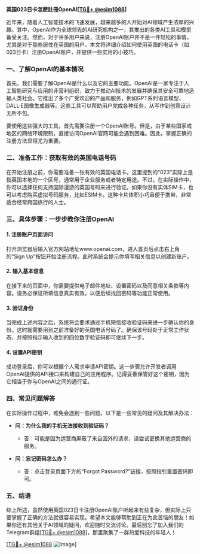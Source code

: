 **英国023日卡怎麽註冊OpenAI[[TG💪+ @esim1088](https://t.me/s/esim1088)]**

近年来，随着人工智能技术的飞速发展，越来越多的人开始对AI领域产生浓厚的兴趣。其中，OpenAI作为全球领先的AI研究机构之一，其推出的各类AI工具和模型备受关注。然而，对于许多用户来说，注册OpenAI账户并不是一件轻松的事情，尤其是对于那些居住在英国的用户。本文将详细介绍如何使用英国的电话卡（如023日卡）注册OpenAI账户，并提供一些实用的小技巧。

### 一、了解OpenAI的基本情况

首先，我们需要了解OpenAI是什么以及它的主要功能。OpenAI是一家专注于人工智能研究与应用的非营利组织，致力于推动AI技术的发展并确保其安全可靠地造福人类社会。它推出了多个广受欢迎的产品和服务，例如GPT系列语言模型、DALL·E图像生成器等。这些工具可以帮助用户完成各种任务，从写作到创意设计无所不包。

要使用这些强大的工具，首先需要注册一个OpenAI账号。但是，由于某些国家或地区的网络环境限制，直接访问OpenAI官网可能会遇到困难。因此，掌握正确的注册方法显得尤为重要。

### 二、准备工作：获取有效的英国电话号码

在开始注册之前，你需要准备一张有效的英国电话卡。这里提到的“023”实际上是指英国本地的一个区号，通常用于企业服务或者特定用途。不过，在实际操作中，你可以选择任何支持国际漫游的英国号码来进行验证。如果你没有实体SIM卡，也可以考虑购买虚拟号码服务，比如ESIM卡。这种卡片体积小巧且便于携带，非常适合经常跨国旅行的人士。

### 三、具体步骤：一步步教你注册OpenAI

#### 1. 注册账户页面访问

打开浏览器后输入官方网站地址www.openai.com，进入首页后点击右上角的“Sign Up”按钮开始注册流程。此时系统会提示你填写相关信息以创建新账户。

#### 2. 输入基本信息

在接下来的页面中，你需要提供电子邮件地址、设置密码以及同意相关条款等内容。请务必保证所填信息真实有效，以便后续找回密码等功能正常使用。

#### 3. 验证身份

当完成上述内容之后，系统将会要求通过手机短信接收验证码来进一步确认你的身份。这时就需要用到之前准备好的英国电话号码了。确保该号码处于正常工作状态，并按照指示输入收到的四位数字验证码即可继续下一步。

#### 4. 设置API密钥

成功登录后，你可以根据个人需求申请API密钥。这一步骤允许开发者调用OpenAI提供的API接口来构建自己的应用程序。记得妥善保管好这个密钥，因为它相当于你与OpenAI之间的通行证。

### 四、常见问题解答

在实际操作过程中，难免会遇到一些问题。以下是一些常见的疑问及其解决办法：

- **问：为什么我的手机无法接收到验证码？**
  - 答：可能是因为运营商屏蔽了来自国外的请求，请尝试更换其他运营商的服务。
  
- **问：忘记密码怎么办？**
  - 答：点击登录页面下方的“Forgot Password?”链接，按照指引重置密码即可。

### 五、结语

综上所述，虽然使用英国023日卡注册OpenAI账户听起来有些复杂，但实际上只要掌握了正确的方法就很容易实现。希望本文能够帮助到正在为此苦恼的朋友！如果你还有其他关于AI领域的疑问，欢迎随时交流讨论。最后别忘了加入我们的Telegram群组[[TG💪+ @esim1088](https://t.me/s/esim1088)]，那里聚集了一群热爱科技的年轻人！

[[TG💪+ @esim1088](https://t.me/s/esim1088) ![Image](https://i.postimg.cc/4NQfJmqS/Snipaste-2025-05-13-00-14-12.png)]